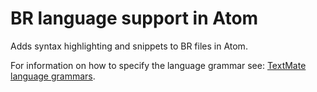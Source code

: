 # BR language support in Atom

Adds syntax highlighting and snippets to BR files in Atom.

For information on how to specify the language grammar see: [TextMate language grammars](http://manual.macromates.com/en/language_grammars).
